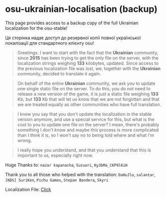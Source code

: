 # osu-ukrainian-localisation (backup)
This page provides access to a backup copy of the full Ukrainian localization for the osu-stable!

Ця сторінка надає доступ до резервної копії повної української локалізації для стандартного клієнту osu!

> Greetings. I want to start with the fact that the **Ukrainian** community,
> since **2015** has been trying to get the only file on the server, with
> the localization strings weighing **133** kilobytes, updated. Since access
> to the previous localization file was lost, we, together with the
> **Ukrainian** community, decided to translate it again.

> On behalf of the entire **Ukrainian** community, we ask you to update one
> single static file on the server. To do this, you do not need to
> release a new version of the game, it is just a static file weighing
> **133** Kb, but **133** Kb that will let us know that we are not forgotten and
> that we are treated equally as other communities who have full
> translation.

> I know you say that you don't update the localization in the stable
> version anymore, and use a special service for this, but what is the
> cost to you to update one file on the server? I mean, there's probably
> something I don't know and maybe this process is more complicated than
> I think it is, so I won't say no to being told where and what I'm
> wrong.

> I really hope you understand, and that you understand that this is
> important to us, especially right now.

Huge Thanks to: `nazar kapanacha`, `Suzuori`, `Ky3bMa_CKP9l6iH`

Thank you to all those who helped with the translation: `DaHuJlo`, `salantar`, `[KDS] SuriKen`, `Pichu Games`, `Stepan Bandera`, `Skyri`

Localization File: [Click](https://github.com/craq47/osu-ukrainian-localisation/blob/main/uk-UA.txt)
